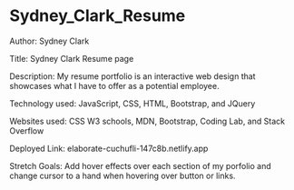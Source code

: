 # Sydney_Clark_Resume

Author: Sydney Clark

Title: Sydney Clark Resume page

Description: My resume portfolio is an interactive web design that showcases what I have to offer as a potential employee.

Technology used: JavaScript, CSS, HTML, Bootstrap, and JQuery

Websites used: CSS W3 schools, MDN, Bootstrap, Coding Lab, and Stack Overflow

Deployed Link: elaborate-cuchufli-147c8b.netlify.app

Stretch Goals: Add hover effects over each section of my porfolio and change cursor to a hand when hovering over button or links.
